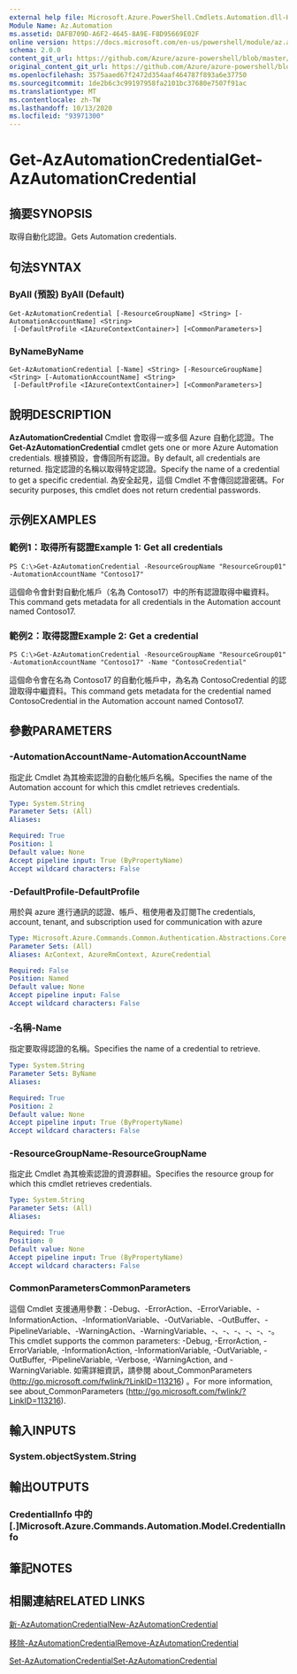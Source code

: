 ```yaml
---
external help file: Microsoft.Azure.PowerShell.Cmdlets.Automation.dll-Help.xml
Module Name: Az.Automation
ms.assetid: DAFB709D-A6F2-4645-8A9E-F8D95669E02F
online version: https://docs.microsoft.com/en-us/powershell/module/az.automation/get-azautomationcredential
schema: 2.0.0
content_git_url: https://github.com/Azure/azure-powershell/blob/master/src/Automation/Automation/help/Get-AzAutomationCredential.md
original_content_git_url: https://github.com/Azure/azure-powershell/blob/master/src/Automation/Automation/help/Get-AzAutomationCredential.md
ms.openlocfilehash: 3575aaed67f2472d354aaf464787f893a6e37750
ms.sourcegitcommit: 1de2b6c3c99197958fa2101bc37680e7507f91ac
ms.translationtype: MT
ms.contentlocale: zh-TW
ms.lasthandoff: 10/13/2020
ms.locfileid: "93971300"
---
```

# <span data-ttu-id="4af14-101">Get-AzAutomationCredential</span><span class="sxs-lookup"><span data-stu-id="4af14-101">Get-AzAutomationCredential</span></span>

## <span data-ttu-id="4af14-102">摘要</span><span class="sxs-lookup"><span data-stu-id="4af14-102">SYNOPSIS</span></span>
<span data-ttu-id="4af14-103">取得自動化認證。</span><span class="sxs-lookup"><span data-stu-id="4af14-103">Gets Automation credentials.</span></span>

## <span data-ttu-id="4af14-104">句法</span><span class="sxs-lookup"><span data-stu-id="4af14-104">SYNTAX</span></span>

### <span data-ttu-id="4af14-105">ByAll (預設) </span><span class="sxs-lookup"><span data-stu-id="4af14-105">ByAll (Default)</span></span>
```
Get-AzAutomationCredential [-ResourceGroupName] <String> [-AutomationAccountName] <String>
 [-DefaultProfile <IAzureContextContainer>] [<CommonParameters>]
```

### <span data-ttu-id="4af14-106">ByName</span><span class="sxs-lookup"><span data-stu-id="4af14-106">ByName</span></span>
```
Get-AzAutomationCredential [-Name] <String> [-ResourceGroupName] <String> [-AutomationAccountName] <String>
 [-DefaultProfile <IAzureContextContainer>] [<CommonParameters>]
```

## <span data-ttu-id="4af14-107">說明</span><span class="sxs-lookup"><span data-stu-id="4af14-107">DESCRIPTION</span></span>
<span data-ttu-id="4af14-108">**AzAutomationCredential** Cmdlet 會取得一或多個 Azure 自動化認證。</span><span class="sxs-lookup"><span data-stu-id="4af14-108">The **Get-AzAutomationCredential** cmdlet gets one or more Azure Automation credentials.</span></span>
<span data-ttu-id="4af14-109">根據預設，會傳回所有認證。</span><span class="sxs-lookup"><span data-stu-id="4af14-109">By default, all credentials are returned.</span></span>
<span data-ttu-id="4af14-110">指定認證的名稱以取得特定認證。</span><span class="sxs-lookup"><span data-stu-id="4af14-110">Specify the name of a credential to get a specific credential.</span></span>
<span data-ttu-id="4af14-111">為安全起見，這個 Cmdlet 不會傳回認證密碼。</span><span class="sxs-lookup"><span data-stu-id="4af14-111">For security purposes, this cmdlet does not return credential passwords.</span></span>

## <span data-ttu-id="4af14-112">示例</span><span class="sxs-lookup"><span data-stu-id="4af14-112">EXAMPLES</span></span>

### <span data-ttu-id="4af14-113">範例1：取得所有認證</span><span class="sxs-lookup"><span data-stu-id="4af14-113">Example 1: Get all credentials</span></span>
```
PS C:\>Get-AzAutomationCredential -ResourceGroupName "ResourceGroup01" -AutomationAccountName "Contoso17"
```

<span data-ttu-id="4af14-114">這個命令會針對自動化帳戶（名為 Contoso17）中的所有認證取得中繼資料。</span><span class="sxs-lookup"><span data-stu-id="4af14-114">This command gets metadata for all credentials in the Automation account named Contoso17.</span></span>

### <span data-ttu-id="4af14-115">範例2：取得認證</span><span class="sxs-lookup"><span data-stu-id="4af14-115">Example 2: Get a credential</span></span>
```
PS C:\>Get-AzAutomationCredential -ResourceGroupName "ResourceGroup01" -AutomationAccountName "Contoso17" -Name "ContosoCredential"
```

<span data-ttu-id="4af14-116">這個命令會在名為 Contoso17 的自動化帳戶中，為名為 ContosoCredential 的認證取得中繼資料。</span><span class="sxs-lookup"><span data-stu-id="4af14-116">This command gets metadata for the credential named ContosoCredential in the Automation account named Contoso17.</span></span>

## <span data-ttu-id="4af14-117">參數</span><span class="sxs-lookup"><span data-stu-id="4af14-117">PARAMETERS</span></span>

### <span data-ttu-id="4af14-118">-AutomationAccountName</span><span class="sxs-lookup"><span data-stu-id="4af14-118">-AutomationAccountName</span></span>
<span data-ttu-id="4af14-119">指定此 Cmdlet 為其檢索認證的自動化帳戶名稱。</span><span class="sxs-lookup"><span data-stu-id="4af14-119">Specifies the name of the Automation account for which this cmdlet retrieves credentials.</span></span>

```yaml
Type: System.String
Parameter Sets: (All)
Aliases:

Required: True
Position: 1
Default value: None
Accept pipeline input: True (ByPropertyName)
Accept wildcard characters: False
```

### <span data-ttu-id="4af14-120">-DefaultProfile</span><span class="sxs-lookup"><span data-stu-id="4af14-120">-DefaultProfile</span></span>
<span data-ttu-id="4af14-121">用於與 azure 進行通訊的認證、帳戶、租使用者及訂閱</span><span class="sxs-lookup"><span data-stu-id="4af14-121">The credentials, account, tenant, and subscription used for communication with azure</span></span>

```yaml
Type: Microsoft.Azure.Commands.Common.Authentication.Abstractions.Core.IAzureContextContainer
Parameter Sets: (All)
Aliases: AzContext, AzureRmContext, AzureCredential

Required: False
Position: Named
Default value: None
Accept pipeline input: False
Accept wildcard characters: False
```

### <span data-ttu-id="4af14-122">-名稱</span><span class="sxs-lookup"><span data-stu-id="4af14-122">-Name</span></span>
<span data-ttu-id="4af14-123">指定要取得認證的名稱。</span><span class="sxs-lookup"><span data-stu-id="4af14-123">Specifies the name of a credential to retrieve.</span></span>

```yaml
Type: System.String
Parameter Sets: ByName
Aliases:

Required: True
Position: 2
Default value: None
Accept pipeline input: True (ByPropertyName)
Accept wildcard characters: False
```

### <span data-ttu-id="4af14-124">-ResourceGroupName</span><span class="sxs-lookup"><span data-stu-id="4af14-124">-ResourceGroupName</span></span>
<span data-ttu-id="4af14-125">指定此 Cmdlet 為其檢索認證的資源群組。</span><span class="sxs-lookup"><span data-stu-id="4af14-125">Specifies the resource group for which this cmdlet retrieves credentials.</span></span>

```yaml
Type: System.String
Parameter Sets: (All)
Aliases:

Required: True
Position: 0
Default value: None
Accept pipeline input: True (ByPropertyName)
Accept wildcard characters: False
```

### <span data-ttu-id="4af14-126">CommonParameters</span><span class="sxs-lookup"><span data-stu-id="4af14-126">CommonParameters</span></span>
<span data-ttu-id="4af14-127">這個 Cmdlet 支援通用參數：-Debug、-ErrorAction、-ErrorVariable、-InformationAction、-InformationVariable、-OutVariable、-OutBuffer、-PipelineVariable、-WarningAction、-WarningVariable、-、-、-、-、-、-。</span><span class="sxs-lookup"><span data-stu-id="4af14-127">This cmdlet supports the common parameters: -Debug, -ErrorAction, -ErrorVariable, -InformationAction, -InformationVariable, -OutVariable, -OutBuffer, -PipelineVariable, -Verbose, -WarningAction, and -WarningVariable.</span></span> <span data-ttu-id="4af14-128">如需詳細資訊，請參閱 about_CommonParameters (http://go.microsoft.com/fwlink/?LinkID=113216) 。</span><span class="sxs-lookup"><span data-stu-id="4af14-128">For more information, see about_CommonParameters (http://go.microsoft.com/fwlink/?LinkID=113216).</span></span>

## <span data-ttu-id="4af14-129">輸入</span><span class="sxs-lookup"><span data-stu-id="4af14-129">INPUTS</span></span>

### <span data-ttu-id="4af14-130">System.object</span><span class="sxs-lookup"><span data-stu-id="4af14-130">System.String</span></span>

## <span data-ttu-id="4af14-131">輸出</span><span class="sxs-lookup"><span data-stu-id="4af14-131">OUTPUTS</span></span>

### <span data-ttu-id="4af14-132">CredentialInfo 中的 [.]</span><span class="sxs-lookup"><span data-stu-id="4af14-132">Microsoft.Azure.Commands.Automation.Model.CredentialInfo</span></span>

## <span data-ttu-id="4af14-133">筆記</span><span class="sxs-lookup"><span data-stu-id="4af14-133">NOTES</span></span>

## <span data-ttu-id="4af14-134">相關連結</span><span class="sxs-lookup"><span data-stu-id="4af14-134">RELATED LINKS</span></span>

[<span data-ttu-id="4af14-135">新-AzAutomationCredential</span><span class="sxs-lookup"><span data-stu-id="4af14-135">New-AzAutomationCredential</span></span>](./New-AzAutomationCredential.md)

[<span data-ttu-id="4af14-136">移除-AzAutomationCredential</span><span class="sxs-lookup"><span data-stu-id="4af14-136">Remove-AzAutomationCredential</span></span>](./Remove-AzAutomationCredential.md)

[<span data-ttu-id="4af14-137">Set-AzAutomationCredential</span><span class="sxs-lookup"><span data-stu-id="4af14-137">Set-AzAutomationCredential</span></span>](./Set-AzAutomationCredential.md)


